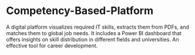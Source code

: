 # Competency-Based-Platform
A digital platform visualizes required IT skills, extracts them from PDFs, and matches them to global job needs. It includes a Power BI dashboard that offers insights on skill distribution in different fields and universities. An effective tool for career development.
